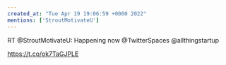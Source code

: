 ```yaml
---
created_at: "Tue Apr 19 19:06:59 +0000 2022"
mentions: ['StroutMotivateU']
---
```


RT @StroutMotivateU: Happening now @TwitterSpaces @allthingstartup

 https://t.co/ok7TaGJPLE